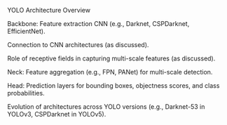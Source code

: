 YOLO Architecture Overview

Backbone: Feature extraction CNN (e.g., Darknet, CSPDarknet, EfficientNet).

Connection to CNN architectures (as discussed).

Role of receptive fields in capturing multi-scale features (as discussed).

Neck: Feature aggregation (e.g., FPN, PANet) for multi-scale detection.

Head: Prediction layers for bounding boxes, objectness scores, and class probabilities.

Evolution of architectures across YOLO versions (e.g., Darknet-53 in YOLOv3, CSPDarknet in YOLOv5).
